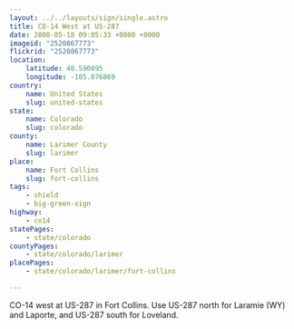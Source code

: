 ```yaml
---
layout: ../../layouts/sign/single.astro
title: CO-14 West at US-287
date: 2008-05-18 09:05:33 +0000 +0000
imageid: "2520867773"
flickrid: "2520867773"
location:
    latitude: 40.590895
    longitude: -105.076869
country:
    name: United States
    slug: united-states
state:
    name: Colorado
    slug: colorado
county:
    name: Larimer County
    slug: larimer
place:
    name: Fort Collins
    slug: fort-collins
tags:
    - shield
    - big-green-sign
highway:
    - co14
statePages:
    - state/colorado
countyPages:
    - state/colorado/larimer
placePages:
    - state/colorado/larimer/fort-collins

---
```

CO-14 west at US-287 in Fort Collins.  Use US-287 north for Laramie (WY) and Laporte, and US-287 south for Loveland.